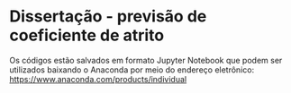 # Dissertação - previsão de coeficiente de atrito


Os códigos estão salvados em formato Jupyter Notebook que podem ser utilizados baixando o Anaconda por meio do endereço eletrônico: https://www.anaconda.com/products/individual

